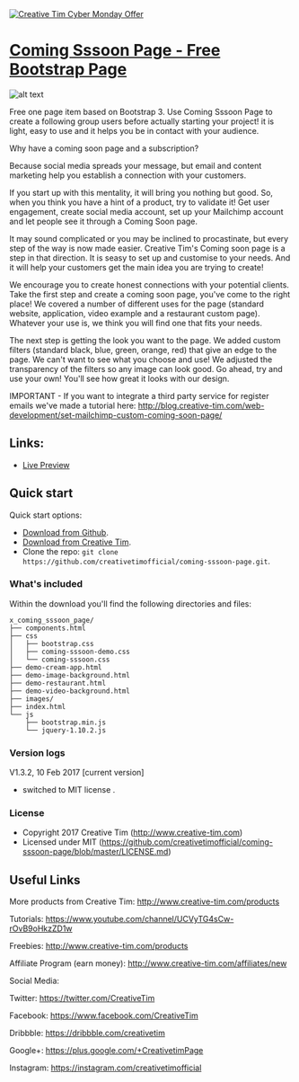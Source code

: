 <a href="https://www.creative-tim.com/campaign?utm_medium=social&utm_source=github&utm_campaign=cm-readme-2020">
<img border="0" alt="Creative Tim Cyber Monday Offer" src="https://s3.amazonaws.com/creativetim_bucket/tim_static_images/cm-github-banner.jpg" >
</a>



# [Coming Sssoon Page - Free Bootstrap Page](http://demos.creative-tim.com/coming-sssoon-demo-image-background)

![alt text](https://s3.amazonaws.com/creativetim_bucket/products/20/original/coming_sssoon_thumbnail.png "Coming Soon Page")

Free one page item based on Bootstrap 3. Use Coming Sssoon Page to create a following group users before actually starting your project! it is light, easy to use and it helps you be in contact with your audience.

Why have a coming soon page and a subscription?

Because social media spreads your message, but email and content marketing help you establish a connection with your customers.

If you start up with this mentality, it will bring you nothing but good. So, when you think you have a hint of a product, try to validate it! Get user engagement, create social media account, set up your Mailchimp account and let people see it through a Coming Soon page.

It may sound complicated or you may be inclined to procastinate, but every step of the way is now made easier. Creative Tim's Coming soon page is a step in that direction. It is seasy to set up and customise to your needs. And it will help your customers get the main idea you are trying to create!

We encourage you to create honest connections with your potential clients. Take the first step and create a coming soon page, you've come to the right place! We covered a number of different uses for the page (standard website, application, video example and a restaurant custom page). Whatever your use is, we think you will find one that fits your needs.

The next step is getting the look you want to the page. We added custom filters (standard black, blue, green, orange, red) that give an edge to the page. We can't want to see what you choose and use! We adjusted the transparency of the filters so any image can look good. Go ahead, try and use your own! You'll see how great it looks with our design.

IMPORTANT - If you want to integrate a third party service for register emails we've made a tutorial here:  http://blog.creative-tim.com/web-development/set-mailchimp-custom-coming-soon-page/

## Links:

+ [Live Preview](http://demos.creative-tim.com/coming-sssoon-demo-image-background)

## Quick start

Quick start options:

- [Download from Github](https://github.com/creativetimofficial/coming-sssoon-page.git).
- [Download from Creative Tim](https://www.creative-tim.com/product/coming-sssoon-page).
- Clone the repo: `git clone https://github.com/creativetimofficial/coming-sssoon-page.git`.


### What's included

Within the download you'll find the following directories and files:

```
x_coming_sssoon_page/
├── components.html
├── css
│   ├── bootstrap.css
│   ├── coming-sssoon-demo.css
│   └── coming-sssoon.css
├── demo-cream-app.html
├── demo-image-background.html
├── demo-restaurant.html
├── demo-video-background.html
├── images/
├── index.html
└── js
    ├── bootstrap.min.js
    └── jquery-1.10.2.js

```

### Version logs

V1.3.2, 10 Feb 2017 [current version]
- switched to MIT license .


### License

- Copyright 2017 Creative Tim (http://www.creative-tim.com)
- Licensed under MIT (https://github.com/creativetimofficial/coming-sssoon-page/blob/master/LICENSE.md)


## Useful Links

More products from Creative Tim: <http://www.creative-tim.com/products>

Tutorials: <https://www.youtube.com/channel/UCVyTG4sCw-rOvB9oHkzZD1w>

Freebies: <http://www.creative-tim.com/products>

Affiliate Program (earn money): <http://www.creative-tim.com/affiliates/new>

Social Media:

Twitter: <https://twitter.com/CreativeTim>

Facebook: <https://www.facebook.com/CreativeTim>

Dribbble: <https://dribbble.com/creativetim>

Google+: <https://plus.google.com/+CreativetimPage>

Instagram: <https://instagram.com/creativetimofficial>